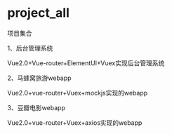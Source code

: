 # project_all
项目集合

1、后台管理系统

Vue2.0+Vue-router+ElementUI+Vuex实现后台管理系统

2、马蜂窝旅游webapp

Vue2.0+vue-router+Vuex+mockjs实现的webapp

3、豆瓣电影webapp

Vue2.0+vue-router+Vuex+axios实现的webapp
